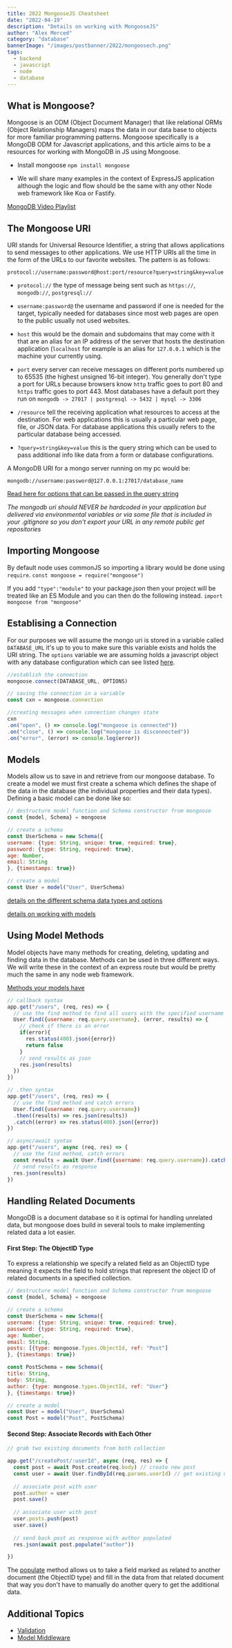 ```yaml
---
title: 2022 MongooseJS Cheatsheet
date: "2022-04-19"
description: "Details on working with MongooseJS"
author: "Alex Merced"
category: "database"
bannerImage: "/images/postbanner/2022/mongoosech.png"
tags:
  - backend
  - javascript
  - node
  - database
---
```


## What is Mongoose?

Mongoose is an ODM (Object Document Manager) that like relational ORMs (Object Relationship Managers) maps the data in our data base to objects for more familiar programming patterns. Mongoose specifically is a MongoDB ODM for Javascript applications, and this article aims to be a resources for working with MongoDB in JS using Mongoose.

- Install mongoose `npm install mongoose`

* We will share many examples in the context of ExpressJS application although the logic and flow should be the same with any other Node web framework like Koa or Fastify.

[MongoDB Video Playlist](https://youtube.com/playlist?list=PLY6oTPmKnKbaSCVF-Imd1hkQJvl8iLrV3)

## The Mongoose URI

URI stands for Universal Resource Identifier, a string that allows applications to send messages to other applications. We use HTTP URIs all the time in the form of the URLs to our favorite websites. The pattern is as follows:

`protocol://username:password@host:port/resource?query=string&key=value`

- `protocol://` the type of message being sent such as `https://`, `mongodb://`, `postgresql://`

- `username:password@` the username and password if one is needed for the target, typically needed for databases since most web pages are open to the public usually not used websites.

- `host` this would be the domain and subdomains that may come with it that are an alias for an IP address of the server that hosts the destination application (`localhost` for example is an alias for `127.0.0.1` which is the machine your currently using.

- `port` every server can receive messages on different ports numbered up to 65535 (the highest unsigned 16-bit integer). You generally don't type a port for URLs because browsers know `http` traffic goes to port 80 and `https` traffic goes to port 443. Most databases have a default port they run on `mongodb -> 27017 | postgresql -> 5432 | mysql -> 3306`

- `/resource` tell the receiving application what resources to access at the destination. For web applications this is usually a particular web page, file, or JSON data. For database applications this usually refers to the particular database being accessed.

- `?query=string&key=value` this is the query string which can be used to pass additional info like data from a form or database configurations.

A MongoDB URI for a mongo server running on my pc would be:

`mongodb://username:password@127.0.0.1:27017/database_name`

[Read here for options that can be passed in the query string](https://www.mongodb.com/docs/manual/reference/connection-string/#connection-string-options)

*The mongodb uri should NEVER be hardcoded in your application but delivered via environmental variables or via some file that is included in your .gitignore so you don't export your URL in any remote public get repositories*

## Importing Mongoose

By default node uses commonJS so importing a library would be done using `require`.
`const mongoose = require("mongoose")`

If you add `"type":"module"` to your package.json then your project will be treated like an ES Module and you can then do the following instead.
`import mongoose from "mongoose"`

## Establising a Connection
For our purposes we will assume the mongo uri is stored in a variable called `DATABASE_URL` it's up to you to make sure this variable exists and holds the URI string. The `options` variable we are assuming holds a javascript object with any database configuration which can see listed [here](https://mongoosejs.com/docs/connections.html#options).

```js
//establish the connection
mongoose.connect(DATABASE_URL, OPTIONS)

// saving the connection in a variable
const cxn = mongoose.connection

//creating messages when connection changes state
cxn
.on("open", () => console.log("mongoose is connected"))
.on("close", () => console.log("mongoose is disconnected"))
.on("error", (error) => console.log(error))
```
## Models

Models allow us to save in and retrieve from our mongoose database. To create a model we must first create a schema which defines the shape of the data in the database (the individual properties and their data types). Defining a basic model can be done like so:

```js
// destructure model function and Schema constructor from mongoose
const {model, Schema} = mongoose

// create a schema
const UserSchema = new Schema({
username: {type: String, unique: true, required: true},
password: {type: String, required: true},
age: Number,
email: String
}, {timestamps: true})

// create a model
const User = model("User", UserSchema)
```

[details on the different schema data types and options](https://mongoosejs.com/docs/guide.html)

[details on working with models](https://mongoosejs.com/docs/models.html)

## Using Model Methods

Model objects have many methods for creating, deleting, updating and finding data in the database. Methods can be used in three different ways. We will write these in the context of an express route but would be pretty much the same in any node web framework.

[Methods your models have](https://mongoosejs.com/docs/queries.html)

```js
// callback syntax
app.get("/users", (req, res) => {
  // use the find method to find all users with the specified username
  User.find({username: req.query.username}, (error, results) => {
    // check if there is an error
    if(error){
      res.status(400).json({error})
      return false
    }
    // send results as json
    res.json(results)
  })
})

// .then syntax
app.get("/users", (req, res) => {
  // use the find method and catch errors
  User.find({username: req.query.username})
  .then((results) => res.json(results))
  .catch((error) => res.status(400).json({error})
})

// async/await syntax
app.get("/users", async (req, res) => {
  // use the find method, catch errors
  const results = await User.find({username: req.query.username}).catch((error) => res.status(400).json({error})
  // send results as response
  res.json(results)
})
```

## Handling Related Documents
MongoDB is a document database so it is optimal for handling unrelated data, but mongoose does build in several tools to make implementing related data a lot easier.

#### First Step: The ObjectID Type
To express a relationship we specify a related field as an ObjectID type meaning it expects the field to hold strings that represent the object ID of related documents in a specified collection.

```js
// destructure model function and Schema constructor from mongoose
const {model, Schema} = mongoose

// create a schema
const UserSchema = new Schema({
username: {type: String, unique: true, required: true},
password: {type: String, required: true},
age: Number,
email: String,
posts: [{type: mongoose.Types.ObjectId, ref: "Post"]
}, {timestamps: true})

const PostSchema = new Schema({
title: String,
body: String,
author: {type: mongoose.types.ObjectId, ref: "User"}
}, {timestamps: true})

// create a model
const User = model("User", UserSchema)
const Post = model("Post", PostSchema)
```

#### Second Step: Associate Records with Each Other


```js
// grab two existing documents from both collection

app.get("/createPost/:userId", async (req, res) => {
  const post = await Post.create(req.body) // create new post
  const user = await User.findById(req.params.userId) // get existing user
  
  // associate post with user
  post.author = user
  post.save()
  
  // associate user with post
  user.posts.push(post)
  user.save()
  
  // send back post as response with author populated
  res.json(await post.populate("author"))

})
```

The [populate](https://mongoosejs.com/docs/populate.html) method allows us to take a field marked as related to another document (the ObjectID type) and fill in the data from that related document that way you don't have to manually do another query to get the additional data.

## Additional Topics

- [Validation](https://mongoosejs.com/docs/validation.html)
- [Model Middleware](https://mongoosejs.com/docs/middleware.html)